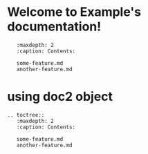 <!--   Example documentation master file, created by
   sphinx-quickstart on Sat Sep 23 20:35:12 2023.
   You can adapt this file completely to your liking, but it should at least
   contain the root `toctree` directive. -->

# Welcome to Example's documentation!

```{toctree}
   :maxdepth: 2
   :caption: Contents:

   some-feature.md
   another-feature.md
```

# using doc2 object
```{autodoc2-object}
.. toctree::
   :maxdepth: 2
   :caption: Contents:

   some-feature.md
   another-feature.md
```
